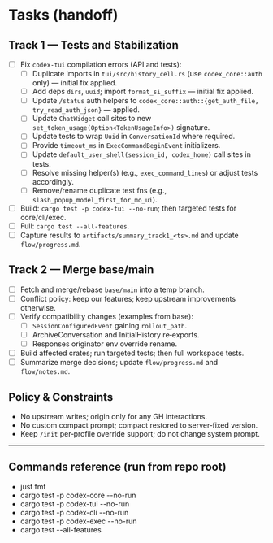 # Tasks (handoff)

## Track 1 — Tests and Stabilization
- [ ] Fix `codex-tui` compilation errors (API and tests):
  - [ ] Duplicate imports in `tui/src/history_cell.rs` (use `codex_core::auth` only) — initial fix applied.
  - [ ] Add deps `dirs`, `uuid`; import `format_si_suffix` — initial fix applied.
  - [ ] Update `/status` auth helpers to `codex_core::auth::{get_auth_file, try_read_auth_json}` — applied.
  - [ ] Update `ChatWidget` call sites to new `set_token_usage(Option<TokenUsageInfo>)` signature.
  - [ ] Update tests to wrap `Uuid` in `ConversationId` where required.
  - [ ] Provide `timeout_ms` in `ExecCommandBeginEvent` initializers.
  - [ ] Update `default_user_shell(session_id, codex_home)` call sites in tests.
  - [ ] Resolve missing helper(s) (e.g., `exec_command_lines`) or adjust tests accordingly.
  - [ ] Remove/rename duplicate test fns (e.g., `slash_popup_model_first_for_mo_ui`).
- [ ] Build: `cargo test -p codex-tui --no-run`; then targeted tests for core/cli/exec.
- [ ] Full: `cargo test --all-features`.
- [ ] Capture results to `artifacts/summary_track1_<ts>.md` and update `flow/progress.md`.

## Track 2 — Merge base/main
- [ ] Fetch and merge/rebase `base/main` into a temp branch.
- [ ] Conflict policy: keep our features; keep upstream improvements otherwise.
- [ ] Verify compatibility changes (examples from base):
  - [ ] `SessionConfiguredEvent` gaining `rollout_path`.
  - [ ] ArchiveConversation and InitialHistory re‑exports.
  - [ ] Responses originator env override rename.
- [ ] Build affected crates; run targeted tests; then full workspace tests.
- [ ] Summarize merge decisions; update `flow/progress.md` and `flow/notes.md`.

## Policy & Constraints
- No upstream writes; origin only for any GH interactions.
- No custom compact prompt; compact restored to server‑fixed version.
- Keep `/init` per‑profile override support; do not change system prompt.

---

## Commands reference (run from repo root)
- just fmt
- cargo test -p codex-core --no-run
- cargo test -p codex-tui --no-run
- cargo test -p codex-cli --no-run
- cargo test -p codex-exec --no-run
- cargo test --all-features

